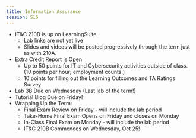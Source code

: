 ```yaml
---
title: Information Assurance
session: S16
---
```

* IT&C 210B is up on LearningSuite
    * Lab links are not yet live
    * Slides and videos will be posted progressively through the term just as with 210A.
* Extra Credit Report is Open
    * Up to 50 points for IT and Cybersecurity activities outside of class. (10 points per hour; employment counts.)
    * 10 points for filling out the Learning Outcomes and TA Ratings Survey
* Lab 3B Due on Wednesday (Last lab of the term!)
* Tutorial Blog Due on Friday!
* Wrapping Up the Term:
    * Final Exam Review on Friday - will include the lab period
    * Take-Home Final Exam Opens on Friday and closes on Monday
    * In-Class Final Exam on Monday - will include the lab period
    * IT&C 210B Commences on Wednesday, Oct 25!